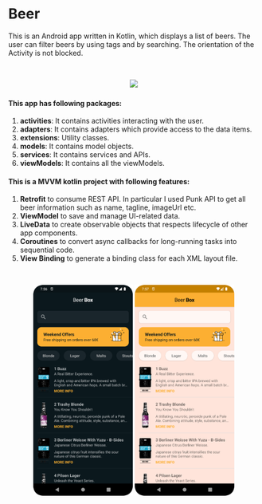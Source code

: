 # Beer

This is an Android app written in Kotlin, which displays a list of beers. The user can filter beers by using tags and by searching. The orientation of the Activity is not blocked.

<br>

<p align="center">
  <img src="readme/screenrecord.gif" width="300">
</p>

#### This app has following packages:
1. **activities**: It contains activities interacting with the user.
2. **adapters**: It contains adapters which provide access to the data items.
3. **extensions**: Utility classes.
4. **models**: It contains model objects.
5. **services**: It contains services and APIs.
6. **viewModels**: It contains all the viewModels.

#### This is a MVVM kotlin project with following features:
1. **Retrofit** to consume REST API. In particular I used Punk API to get all beer information such as name, tagline, imageUrl etc.
2. **ViewModel** to save and manage UI-related data.
3. **LiveData** to create observable objects that respects lifecycle of other app components.
4. **Coroutines** to convert async callbacks for long-running tasks into sequential code.
5. **View Binding** to generate a binding class for each XML layout file.

<br>

<p align="center">
  <img src="readme/screenshot_dark.png" width ="200" title="Dark theme"/>
  <img src="readme/screenshot_light.png" width ="200" title="Light theme"/>
</p>
